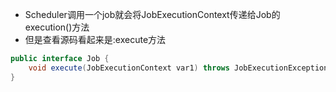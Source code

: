- Scheduler调用一个job就会将JobExecutionContext传递给Job的execution()方法
- 但是查看源码看起来是:execute方法
```java
public interface Job {
    void execute(JobExecutionContext var1) throws JobExecutionException;
}
```


